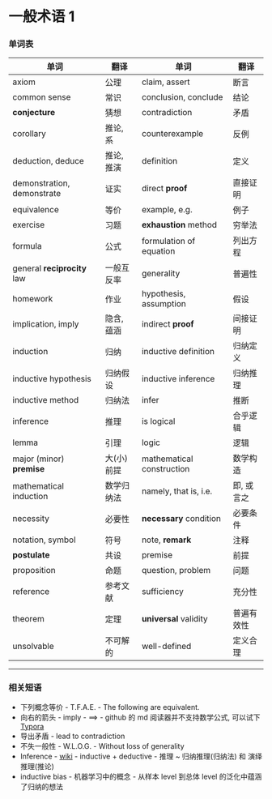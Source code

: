# 一般术语 1

### 单词表

| 单词                        | 翻译       | 单词                      | 翻译       |
| --------------------------- | ---------- | ------------------------- | ---------- |
| axiom                       | 公理       | claim, assert             | 断言       |
| common sense                | 常识       | conclusion, conclude      | 结论       |
| **conjecture**              | 猜想       | contradiction             | 矛盾       |
| corollary                   | 推论, 系   | counterexample            | 反例       |
| deduction, deduce           | 推论, 推演 | definition                | 定义       |
| demonstration, demonstrate  | 证实       | direct **proof**          | 直接证明   |
| equivalence                 | 等价       | example, e.g.             | 例子       |
| exercise                    | 习题       | **exhaustion** method     | 穷举法     |
| formula                     | 公式       | formulation of equation   | 列出方程   |
| general **reciprocity** law | 一般互反率 | generality                | 普遍性     |
| homework                    | 作业       | hypothesis, assumption    | 假设       |
| implication, imply          | 隐含, 蕴涵 | indirect **proof**        | 间接证明   |
| induction                   | 归纳       | inductive definition      | 归纳定义   |
| inductive hypothesis        | 归纳假设   | inductive inference       | 归纳推理   |
| inductive method            | 归纳法     | infer                     | 推断       |
| inference                   | 推理       | is logical                | 合乎逻辑   |
| lemma                       | 引理       | logic                     | 逻辑       |
| major (minor) **premise**   | 大(小)前提 | mathematical construction | 数学构造   |
| mathematical induction      | 数学归纳法 | namely, that is, i.e.     | 即, 或言之 |
| necessity                   | 必要性     | **necessary** condition   | 必要条件   |
| notation, symbol            | 符号       | note, **remark**          | 注释       |
| **postulate**               | 共设       | premise                   | 前提       |
| proposition                 | 命题       | question, problem         | 问题       |
| reference                   | 参考文献   | sufficiency               | 充分性     |
| theorem                     | 定理       | **universal** validity    | 普遍有效性 |
| unsolvable                  | 不可解的   | well-defined              | 定义合理   |

---

### 相关短语

+ 下列概念等价 - T.F.A.E. - The following are equivalent.
+ 向右的箭头 - imply - $\implies$ - github 的 md 阅读器并不支持数学公式, 可以试下 [Typora](https://typora.io/)
+ 导出矛盾 - lead to contradiction
+ 不失一般性 - W.L.O.G. - Without loss of generality
+ Inference - [wiki](https://en.wikipedia.org/wiki/Inference) - inductive + deductive - 推理 ~ 归纳推理(归纳法) 和 演绎推理(推论)
+ inductive bias - 机器学习中的概念 - 从样本 level 到总体 level 的泛化中蕴涵了归纳的想法